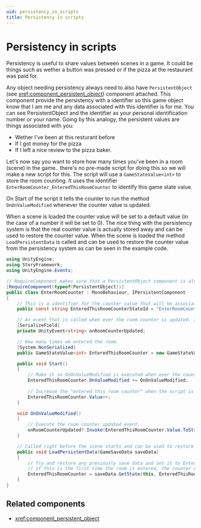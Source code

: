 ```yaml
---
uid: persistency_in_scripts
title: Persistency in scripts
---
```

# Persistency in scripts

Persistency is useful to share values between scenes in a game. It could be things such as wether a button was pressed or if the pizza at the restaurant was paid for.

Any object needing persistency always need to also have `PersistentObject` (see <xref:component_persistent_object>)  component attached. This component provide the persistency with a identifier so this game object know that I am me and any data associated with this identifier is for me. You can see PersistentObject and the identifier as your personal identification number or your name.  Going by this analogy, the persistent values are things associated with you:

* Wether I've been at this resturant before
* If I got money for the pizza
* If I left a nice review to the pizza baker.

Let's now say you want to store how many times you've been in a room (scene) in the game.. there's no pre-made script for doing this so we will make a new script for this.
The script will use a `GameStateValue<int>` to store the room counting. It uses the identifier `EnterRoomCounter_EnteredThisRoomCounter` to identify this game state value.

On Start of the script it tells the counter to run the method `OnOnValueModified` whenever the counter value is updated.

When a scene is loaded the counter value will be set to a default value (in the case of a number it will be set to 0). The nice thing with the persistency system is that the real counter value is actually stored away and can be used to restore the counter value. When the scene is loaded the method `LoadPersistentData` is called and can be used to restore the counter value from the persistency system as can be seen in the example code.

```c#
using UnityEngine;
using StoryFramework;
using UnityEngine.Events;

// RequireComponent makes sure that a PersistentObject component is also created when this component is created.
[RequireComponent(typeof(PersistentObject))]
public class EnterRoomCounter : MonoBehaviour, IPersistentComponent
{
    // This is a identifier for the counter value that will be associated with the identifier of PersistentObject. 
    public const string EnteredThisRoomCounterStateId = "EnterRoomCounter_EnteredThisRoomCounter";

    // An event that is called when ever the room counter is updated. It will provide the current counter value.
    [SerializeField]
    private UnityEvent<string> onRoomCounterUpdated;

    // How many times we entered the room.
    [System.NonSerialized]
    public GameStateValue<int> EnteredThisRoomCounter = new GameStateValue<int>();

    public void Start()
    {
        // Make it so OnOnValueModified is executed when ever the counter gets a new value.
        EnteredThisRoomCounter.OnValueModified += OnOnValueModified;
        
        // Increase the "entered this room counter" when the script is activated.
        EnteredThisRoomCounter.Value++;
    }

    void OnOnValueModified()
    {
        // Execute the room counter updated event.
        onRoomCounterUpdated?.Invoke(EnteredThisRoomCounter.Value.ToString());
    }

    // Called right before the scene starts and can be used to restore any previously saved data.  
    public void LoadPersistentData(GameSaveData saveData)
    {
        // Try and restore any previously save data and set it to EnteredThisRoomCounter,
        // if this is the first time the room is entered, the counter will be set to 0. 
        EnteredThisRoomCounter = saveData.GetState(this, EnteredThisRoomCounterStateId, 0);
    }
}
```


## Related components

* <xref:component_persistent_object>
